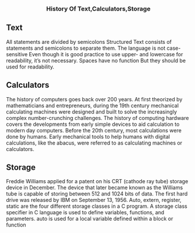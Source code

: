 <h3 align="center">
    History Of Text,Calculators,Storage 
</h3>
<h2 align="left"> Text </h2>
<p>
 All statements are divided by semicolons Structured Text consists of statements and semicolons to separate them. The language is not case-sensitive Even though it is good practice to use upper- and lowercase for readability, it’s not necessary. Spaces have no function But they should be used for readability.
    
</p>
<h2 align="left"> Calculators </h2>
<p>
    The history of computers goes back over 200 years. At first theorized by mathematicians and entrepreneurs, during the 19th century mechanical calculating machines were designed and built to solve the increasingly complex number-crunching challenges.
   The history of computing hardware covers the developments from early simple devices to aid calculation to modern day computers. Before the 20th century, most calculations were done by humans. Early mechanical tools to help humans with digital calculations, like the abacus, were referred to as calculating machines or calculators.
</p>
<h2 align="left"> Storage </h2>
<p>
     Freddie Williams applied for a patent on his CRT (cathode ray tube) storage device in December. The device that later became known as the Williams tube is capable of storing between 512 and 1024 bits of data. The first hard drive was released by IBM on September 13, 1956.
    Auto, extern, register, static are the four different storage classes in a C program. A storage class specifier in C language is used to define variables, functions, and parameters. auto is used for a local variable defined within a block or function
 </p>
 
